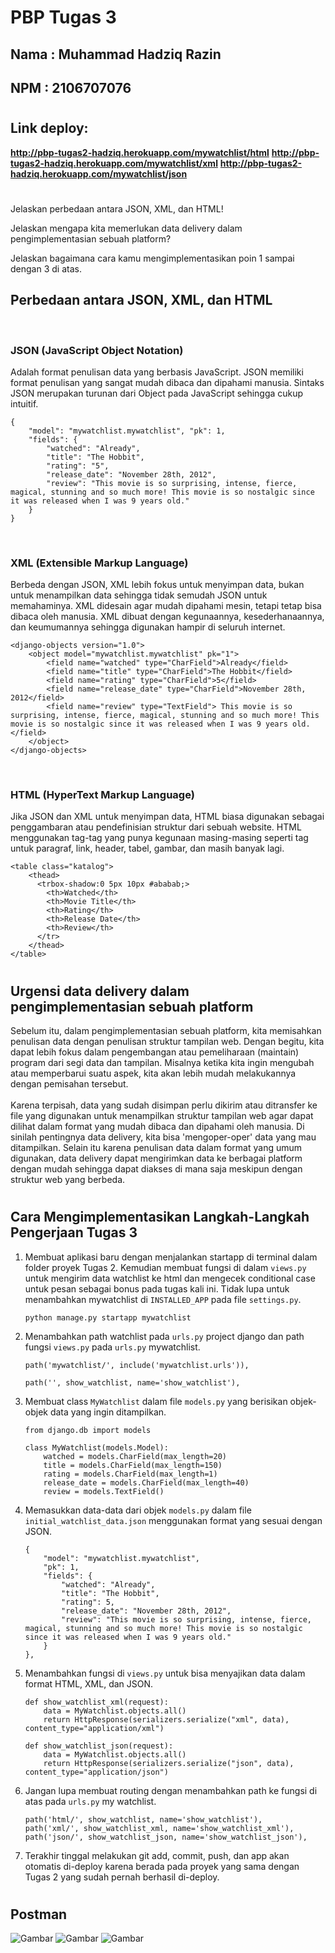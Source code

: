 # PBP Tugas 3

## **Nama**     : Muhammad Hadziq Razin
## **NPM**      : 2106707076

#

## Link deploy:
**http://pbp-tugas2-hadziq.herokuapp.com/mywatchlist/html**
**http://pbp-tugas2-hadziq.herokuapp.com/mywatchlist/xml**
**http://pbp-tugas2-hadziq.herokuapp.com/mywatchlist/json**

#
Jelaskan perbedaan antara JSON, XML, dan HTML!

Jelaskan mengapa kita memerlukan data delivery dalam pengimplementasian sebuah platform?

Jelaskan bagaimana cara kamu mengimplementasikan poin 1 sampai dengan 3 di atas.

## **Perbedaan antara JSON, XML, dan HTML**
<br>

### **JSON (JavaScript Object Notation)**
Adalah format penulisan data yang berbasis JavaScript. JSON memiliki format penulisan yang sangat mudah dibaca dan dipahami manusia. Sintaks JSON merupakan turunan dari Object pada JavaScript sehingga cukup intuitif.
```
{
    "model": "mywatchlist.mywatchlist", "pk": 1,
    "fields": {
        "watched": "Already",
        "title": "The Hobbit",
        "rating": "5",
        "release_date": "November 28th, 2012",
        "review": "This movie is so surprising, intense, fierce, magical, stunning and so much more! This movie is so nostalgic since it was released when I was 9 years old."
    }
}
```
<br>

### **XML (Extensible Markup Language)**
Berbeda dengan JSON, XML lebih fokus untuk menyimpan data, bukan untuk menampilkan data sehingga tidak semudah JSON untuk memahaminya. XML didesain agar mudah dipahami mesin, tetapi tetap bisa dibaca oleh manusia. XML dibuat dengan kegunaannya, kesederhanaannya, dan keumumannya sehingga digunakan hampir di seluruh internet.
```
<django-objects version="1.0">
    <object model="mywatchlist.mywatchlist" pk="1">
        <field name="watched" type="CharField">Already</field>
        <field name="title" type="CharField">The Hobbit</field>
        <field name="rating" type="CharField">5</field>
        <field name="release_date" type="CharField">November 28th, 2012</field>
        <field name="review" type="TextField"> This movie is so surprising, intense, fierce, magical, stunning and so much more! This movie is so nostalgic since it was released when I was 9 years old.</field>
    </object>
</django-objects>
```

<br>

### **HTML (HyperText Markup Language)**
Jika JSON dan XML untuk menyimpan data, HTML biasa digunakan sebagai penggambaran atau pendefinisian struktur dari sebuah website. HTML menggunakan tag-tag yang punya kegunaan masing-masing seperti tag untuk paragraf, link, header, tabel, gambar, dan masih banyak lagi.
```
<table class="katalog">
    <thead>
      <trbox-shadow:0 5px 10px #ababab;>
        <th>Watched</th>
        <th>Movie Title</th>
        <th>Rating</th>
        <th>Release Date</th>
        <th>Review</th>
      </tr>
    </thead>
</table>
```
#

## **Urgensi data delivery dalam pengimplementasian sebuah platform**
<p>Sebelum itu, dalam pengimplementasian sebuah platform, kita memisahkan penulisan data dengan penulisan struktur tampilan web. Dengan begitu, kita dapat lebih fokus dalam pengembangan atau pemeliharaan (maintain) program dari segi data dan tampilan. Misalnya ketika kita ingin mengubah atau memperbarui suatu aspek, kita akan lebih mudah melakukannya dengan pemisahan tersebut.<br><br>
Karena terpisah, data yang sudah disimpan perlu dikirim atau ditransfer ke file yang digunakan untuk menampilkan struktur tampilan web agar dapat dilihat dalam format yang mudah dibaca dan dipahami oleh manusia. Di sinilah pentingnya data delivery, kita bisa 'mengoper-oper' data yang mau ditampilkan. Selain itu karena penulisan data dalam format yang umum digunakan, data delivery dapat mengirimkan data ke berbagai platform dengan mudah sehingga dapat diakses di mana saja meskipun dengan struktur web yang berbeda.</p>

#

## **Cara Mengimplementasikan Langkah-Langkah Pengerjaan Tugas 3**
1. Membuat aplikasi baru dengan menjalankan startapp di terminal dalam folder proyek Tugas 2. Kemudian membuat fungsi di dalam `views.py` untuk mengirim data watchlist ke html dan mengecek conditional case untuk pesan sebagai bonus pada tugas kali ini. Tidak lupa untuk menambahkan mywatchlist di `INSTALLED_APP` pada file `settings.py`.
    ```
    python manage.py startapp mywatchlist
    ```

2. Menambahkan path watchlist pada `urls.py` project django dan path fungsi `views.py` pada `urls.py` mywatchlist.
    ```
    path('mywatchlist/', include('mywatchlist.urls')),
    ```
    ```
    path('', show_watchlist, name='show_watchlist'),
    ```

3. Membuat class `MyWatchlist` dalam file `models.py` yang berisikan objek-objek data yang ingin ditampilkan.
    ```
    from django.db import models

    class MyWatchlist(models.Model):
        watched = models.CharField(max_length=20)
        title = models.CharField(max_length=150)
        rating = models.CharField(max_length=1)
        release_date = models.CharField(max_length=40)
        review = models.TextField()
    ```

4. Memasukkan data-data dari objek `models.py` dalam file `initial_watchlist_data.json` menggunakan format yang sesuai dengan JSON.
    ```
    {
        "model": "mywatchlist.mywatchlist",
        "pk": 1,
        "fields": {
            "watched": "Already",
            "title": "The Hobbit",
            "rating": 5,
            "release_date": "November 28th, 2012",
            "review": "This movie is so surprising, intense, fierce, magical, stunning and so much more! This movie is so nostalgic since it was released when I was 9 years old."
        }
    },
    ```

5. Menambahkan fungsi di `views.py` untuk bisa menyajikan data dalam format HTML, XML, dan JSON.
    ```
    def show_watchlist_xml(request):
        data = MyWatchlist.objects.all()
        return HttpResponse(serializers.serialize("xml", data), content_type="application/xml")

    def show_watchlist_json(request):
        data = MyWatchlist.objects.all()
        return HttpResponse(serializers.serialize("json", data), content_type="application/json")
    ```

6. Jangan lupa membuat routing dengan menambahkan path ke fungsi di atas pada `urls.py` my watchlist.
    ```
    path('html/', show_watchlist, name='show_watchlist'),
    path('xml/', show_watchlist_xml, name='show_watchlist_xml'),
    path('json/', show_watchlist_json, name='show_watchlist_json'),
    ```

7. Terakhir tinggal melakukan git add, commit, push, dan app akan otomatis di-deploy karena berada pada proyek yang sama dengan Tugas 2 yang sudah pernah berhasil di-deploy.

#

## **Postman**
![Gambar]('../../html.png?raw=true')
![Gambar]('../../xml.png?raw=true')
![Gambar]('../../json.png?raw=true')